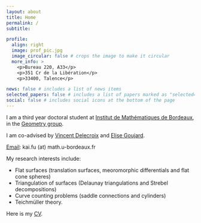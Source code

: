 ```yaml
---
layout: about
title: Home
permalink: /
subtitle:  

profile:
  align: right
  image: prof_pic.jpg
  image_circular: false # crops the image to make it circular
  more_info: > 
    <p>Bureau 220, A33</p>
    <p>351 Cr de la Libération</p>
    <p>33400, Talence</p>

news: false # includes a list of news items
selected_papers: false # includes a list of papers marked as "selected={true}"
social: false # includes social icons at the bottom of the page
---
```

<style>
  .bold-text {
    font-weight: bold; /* 使文字粗体 */
    font-weight: 400; /* 700 或更高的值可增强粗体效果 */
  }
</style>

I am a third year doctoral student at [Institut de Mathématiques de Bordeaux](https://www.math.u-bordeaux.fr/imb/), in the [Geometry group](https://www.math.u-bordeaux.fr/imb/geometrie).

I am co-advised by [Vincent Delecroix](https://www.labri.fr/perso/vdelecro/) and [Elise Goujard](https://www.math.u-bordeaux.fr/~egoujard/).

<a href='mailto:kai.fu@math.u-bordeaux.fr'>Email</a>: kai.fu (at) math.u-bordeaux.fr

My <a style="color: var(--global-theme-color)">research interests</a> include:

<ul>
  <li><span class="bold-text">Flat surfaces</span> (translation surfaces, meoromorphic differentials and flat cone spheres)</li>
  <li><span class="bold-text">Triangulation of surfaces</span> (Delaunay triangulations and Strebel decompositions)</li>
  <li><span class="bold-text">Curve counting problems</span> (saddle connections and cylinders)</li>
  <li><span class="bold-text">Teichmüller theory.</span></li>
</ul>

Here is my <a href='./cv/cv.pdf'>CV</a>.
